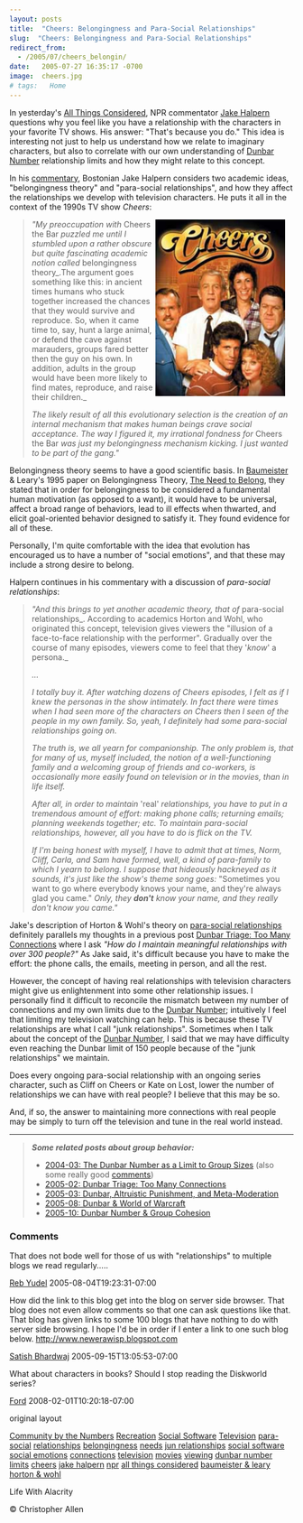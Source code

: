 ```yaml
---
layout: posts
title:  "Cheers: Belongingness and Para-Social Relationships"
slug:  "Cheers: Belongingness and Para-Social Relationships"
redirect_from:
  - /2005/07/cheers_belongin/
date:   2005-07-27 16:35:17 -0700
image:  cheers.jpg
# tags:   Home
---
```



In yesterday's [All Things Considered](http://www.npr.org/templates/rundowns/rundown.php?prgId=2), NPR commentator [Jake Halpern](http://jakehalpern.com/news.html) questions why you feel like you have a relationship with the characters in your favorite TV shows. His answer: "That's because you do." This idea is interesting not just to help us understand how we relate to imaginary characters, but also to correlate with our own understanding of [Dunbar Number](/2004/03/the_dunbar_numb.html) relationship limits and how they might relate to this concept.

In his [commentary](http://www.npr.org/templates/story/story.php?storyId=4772145), Bostonian Jake Halpern considers two academic ideas, "belongingness theory" and "para-social relationships", and how they affect the relationships we develop with television characters. He puts it all in the context of the 1990s TV show _Cheers_:

> <img width="230px" style=" margin-right:15px" align="right"  src="../assets/images/cheers.jpg" alt="Cheers"/>

>_"My preoccupation with_ Cheers the Bar _puzzled me until I stumbled upon a rather obscure but quite fascinating academic notion called_ belongingness theory_.The argument goes something like this: in ancient times humans who stuck together increased the chances that they would survive and reproduce. So, when it came time to, say, hunt a large animal, or defend the cave against marauders, groups fared better then the guy on his own. In addition, adults in the group would have been more likely to find mates, reproduce, and raise their children._
> 
> _The likely result of all this evolutionary selection is the creation of an internal mechanism that makes human beings crave social acceptance. The way I figured it, my irrational fondness for_ Cheers the Bar _was just my belongingness mechanism kicking. I just wanted to be part of the gang."_

Belongingness theory seems to have a good scientific basis. In [Baumeister](http://www.psy.fsu.edu/faculty/baumeist.dp.html) & Leary's 1995 paper on Belongingness Theory, [The Need to Belong](http://www.ncbi.nlm.nih.gov/entrez/query.fcgi?cmd=Retrieve&db=PubMed&a%20mp;list_uids=7777651&dopt=Abstract), they stated that in order for belongingness to be considered a fundamental human motivation (as opposed to a want), it would have to be universal, affect a broad range of behaviors, lead to ill effects when thwarted, and elicit goal-oriented behavior designed to satisfy it. They found evidence for all of these.

Personally, I'm quite comfortable with the idea that evolution has encouraged us to have a number of "social emotions", and that these may include a strong desire to belong.

Halpern continues in his commentary with a discussion of _para-social relationships_:

> _"And this brings to yet another academic theory, that of_ para-social relationships_. According to academics Horton and Wohl, who originated this concept, television gives viewers the "illusion of a face-to-face relationship with the performer". Gradually over the course of many episodes, viewers come to feel that they '_know_' a persona._
> 
> _..._
> 
> _I totally buy it. After watching dozens of Cheers episodes, I felt as if I knew the personas in the show intimately. In fact there were times when I had seen more of the characters on Cheers then I seen of the people in my own family. So, yeah, I definitely had some para-social relationships going on._
> 
> _The truth is, we all yearn for companionship. The only problem is, that for many of us, myself included, the notion of a well-functioning family and a welcoming group of friends and co-workers, is occasionally more easily found on television or in the movies, than in life itself._
> 
> _After all, in order to maintain_ 'real' _relationships, you have to put in a tremendous amount of effort: making phone calls; returning emails; planning weekends together; etc. To maintain para-social relationships, however, all you have to do is flick on the TV._
> 
> _If I'm being honest with myself, I have to admit that at times, Norm, Cliff, Carla, and Sam have formed, well, a kind of para-family to which I yearn to belong. I suppose that hideously hackneyed as it sounds, it's just like the show's theme song goes:_ "Sometimes you want to go where everybody knows your name, and they're always glad you came." _Only, they **don't** know your name, and they really don't know you came."_

Jake's description of Horton & Wohl's theory on [para-social relationships](http://www.aber.ac.uk/media/Modules/TF33120/horton_and_wohl_1956.html) definitely parallels my thoughts in a previous post [Dunbar Triage: Too Many Connections](/2005/02/dunbar_triage_t.html) where I ask _"How do I maintain meaningful relationships with over 300 people?"_ As Jake said, it's difficult because you have to make the effort: the phone calls, the emails, meeting in person, and all the rest.

However, the concept of having real relationships with television characters might give us enlightenment into some other relationship issues. I personally find it difficult to reconcile the mismatch between my number of connections and my own limits due to the [Dunbar Number](/2004/03/the_dunbar_numb.html); intuitively I feel that limiting my television watching can help. This is because these TV relationships are what I call "junk relationships". Sometimes when I talk about the concept of the [Dunbar Number](/2004/03/the_dunbar_numb.html), I said that we may have difficulty even reaching the Dunbar limit of 150 people because of the "junk relationships" we maintain.

Does every ongoing para-social relationship with an ongoing series character, such as Cliff on Cheers or Kate on Lost, lower the number of relationships we can have with real people? I believe that this may be so.

And, if so, the answer to maintaining more connections with real people may be simply to turn off the television and tune in the real world instead.

* * *

> _**Some related posts about group behavior:**_
> 
> * [2004-03: The Dunbar Number as a Limit to Group Sizes](/2004/03/the_dunbar_numb.html) (also some really good [comments](/2004/03/the_dunbar_numb.html#comments))
> * [2005-02: Dunbar Triage: Too Many Connections](/2005/02/dunbar_triage_t.html)
> * [2005-03: Dunbar, Altruistic Punishment, and Meta-Moderation](/2005/03/dunbar_altruist.html)
> * [2005-08: Dunbar & World of Warcraft](/2005/08/dunbar_world_of.html)
> * [2005-10: Dunbar Number & Group Cohesion](/2005/10/dunbar_group_co.html)

### Comments

That does not bode well for those of us with "relationships" to multiple blogs we read regularly.....

[Reb Yudel](http://www.BenYehudaPress.com) 2005-08-04T19:23:31-07:00

How did the link to this blog get into the blog on server side browser. That blog does not even allow comments so that one can ask questions like that. That blog has given links to some 100 blogs that have nothing to do with server side browsing. I hope I'd be in order if I enter a link to one such blog below. http://www.newerawisp.blogspot.com

[Satish Bhardwaj](http://www.livejournal.com/users/fakir005/335.html) 2005-09-15T13:05:53-07:00

What about characters in books? Should I stop reading the Diskworld series?

[Ford](http://blog.lib.umn.edu/denis036/thisweekinevolution/) 2008-02-01T10:20:18-07:00

original layout

[Community by the Numbers](/tags/community-by-the-numbers/) [Recreation](/tags/recreation/) [Social Software](/tags/social-software/) [Television](/tags/television/) [para-social](/tags/para-social/) [relationships](/tags/relationships/) [belongingness](/tags/belongingness/) [needs](/tags/needs/) [jun relationships](/tags/jun-relationships/) [social software](/tags/social-software/) [social emotions](/tags/social-emotions/) [connections](/tags/connections/) [television](/tags/television/) [movies](/tags/movies/) [viewing](/tags/viewing/) [dunbar number](/tags/dunbar-number/) [limits](/tags/limits/) [cheers](/tags/cheers/) [jake halpern](/tags/jake-halpern/) [npr](/tags/npr/) [all things considered](/tags/all-things-considered/) [baumeister & leary](/tags/baumeister-leary/) [horton & wohl](/tags/horton-wohl/)


Life With Alacrity

© Christopher Allen